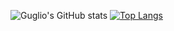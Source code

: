 ![Guglio's GitHub stats](https://github-readme-stats.vercel.app/api?username=guglioisstupid&theme=dark&show_icons=true)
[![Top Langs](https://github-readme-stats.vercel.app/api/top-langs/?username=guglioisstupid)](https://github.com/anuraghazra/github-readme-stats)
